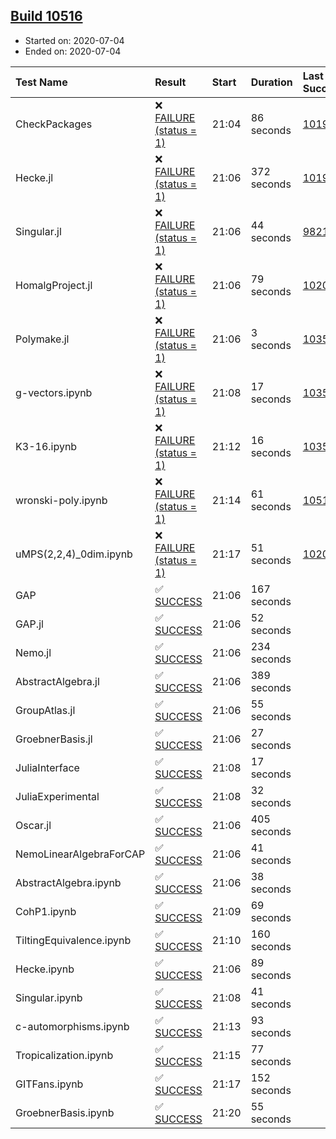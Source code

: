 ## [Build 10516](https://oscarci.mathematik.uni-kl.de/job/oscar/10516/)

* Started on: 2020-07-04
* Ended on: 2020-07-04

| Test Name    | Result | Start | Duration | Last Success | First Failure |
|:-------------|:-------|:------|:---------|:-------------|:--------------|
| CheckPackages | ❌ [FAILURE (status = 1)](https://oscarci.mathematik.uni-kl.de/job/oscar/10516/artifact/logs/build-10516/CheckPackages.log) | 21:04 | 86 seconds | [10197](https://oscarci.mathematik.uni-kl.de/job/oscar/10197/) | [10198](https://oscarci.mathematik.uni-kl.de/job/oscar/10198/) |
| Hecke.jl | ❌ [FAILURE (status = 1)](https://oscarci.mathematik.uni-kl.de/job/oscar/10516/artifact/logs/build-10516/Hecke.jl.log) | 21:06 | 372 seconds | [10197](https://oscarci.mathematik.uni-kl.de/job/oscar/10197/) | [10198](https://oscarci.mathematik.uni-kl.de/job/oscar/10198/) |
| Singular.jl | ❌ [FAILURE (status = 1)](https://oscarci.mathematik.uni-kl.de/job/oscar/10516/artifact/logs/build-10516/Singular.jl.log) | 21:06 | 44 seconds | [9821](https://oscarci.mathematik.uni-kl.de/job/oscar/9821/) | [9822](https://oscarci.mathematik.uni-kl.de/job/oscar/9822/) |
| HomalgProject.jl | ❌ [FAILURE (status = 1)](https://oscarci.mathematik.uni-kl.de/job/oscar/10516/artifact/logs/build-10516/HomalgProject.jl.log) | 21:06 | 79 seconds | [10209](https://oscarci.mathematik.uni-kl.de/job/oscar/10209/) | [10210](https://oscarci.mathematik.uni-kl.de/job/oscar/10210/) |
| Polymake.jl | ❌ [FAILURE (status = 1)](https://oscarci.mathematik.uni-kl.de/job/oscar/10516/artifact/logs/build-10516/Polymake.jl.log) | 21:06 | 3 seconds | [10356](https://oscarci.mathematik.uni-kl.de/job/oscar/10356/) | [10357](https://oscarci.mathematik.uni-kl.de/job/oscar/10357/) |
| g-vectors.ipynb | ❌ [FAILURE (status = 1)](https://oscarci.mathematik.uni-kl.de/job/oscar/10516/artifact/logs/build-10516/g-vectors.ipynb.log) | 21:08 | 17 seconds | [10356](https://oscarci.mathematik.uni-kl.de/job/oscar/10356/) | [10357](https://oscarci.mathematik.uni-kl.de/job/oscar/10357/) |
| K3-16.ipynb | ❌ [FAILURE (status = 1)](https://oscarci.mathematik.uni-kl.de/job/oscar/10516/artifact/logs/build-10516/K3-16.ipynb.log) | 21:12 | 16 seconds | [10356](https://oscarci.mathematik.uni-kl.de/job/oscar/10356/) | [10357](https://oscarci.mathematik.uni-kl.de/job/oscar/10357/) |
| wronski-poly.ipynb | ❌ [FAILURE (status = 1)](https://oscarci.mathematik.uni-kl.de/job/oscar/10516/artifact/logs/build-10516/wronski-poly.ipynb.log) | 21:14 | 61 seconds | [10515](https://oscarci.mathematik.uni-kl.de/job/oscar/10515/) | [10516](https://oscarci.mathematik.uni-kl.de/job/oscar/10516/) |
| uMPS(2,2,4)_0dim.ipynb | ❌ [FAILURE (status = 1)](https://oscarci.mathematik.uni-kl.de/job/oscar/10516/artifact/logs/build-10516/uMPS-2-2-4-_0dim.ipynb.log) | 21:17 | 51 seconds | [10209](https://oscarci.mathematik.uni-kl.de/job/oscar/10209/) | [10210](https://oscarci.mathematik.uni-kl.de/job/oscar/10210/) |
| GAP | ✅ [SUCCESS](https://oscarci.mathematik.uni-kl.de/job/oscar/10516/artifact/logs/build-10516/GAP.log) | 21:06 | 167 seconds |  |  |
| GAP.jl | ✅ [SUCCESS](https://oscarci.mathematik.uni-kl.de/job/oscar/10516/artifact/logs/build-10516/GAP.jl.log) | 21:06 | 52 seconds |  |  |
| Nemo.jl | ✅ [SUCCESS](https://oscarci.mathematik.uni-kl.de/job/oscar/10516/artifact/logs/build-10516/Nemo.jl.log) | 21:06 | 234 seconds |  |  |
| AbstractAlgebra.jl | ✅ [SUCCESS](https://oscarci.mathematik.uni-kl.de/job/oscar/10516/artifact/logs/build-10516/AbstractAlgebra.jl.log) | 21:06 | 389 seconds |  |  |
| GroupAtlas.jl | ✅ [SUCCESS](https://oscarci.mathematik.uni-kl.de/job/oscar/10516/artifact/logs/build-10516/GroupAtlas.jl.log) | 21:06 | 55 seconds |  |  |
| GroebnerBasis.jl | ✅ [SUCCESS](https://oscarci.mathematik.uni-kl.de/job/oscar/10516/artifact/logs/build-10516/GroebnerBasis.jl.log) | 21:06 | 27 seconds |  |  |
| JuliaInterface | ✅ [SUCCESS](https://oscarci.mathematik.uni-kl.de/job/oscar/10516/artifact/logs/build-10516/JuliaInterface.log) | 21:08 | 17 seconds |  |  |
| JuliaExperimental | ✅ [SUCCESS](https://oscarci.mathematik.uni-kl.de/job/oscar/10516/artifact/logs/build-10516/JuliaExperimental.log) | 21:08 | 32 seconds |  |  |
| Oscar.jl | ✅ [SUCCESS](https://oscarci.mathematik.uni-kl.de/job/oscar/10516/artifact/logs/build-10516/Oscar.jl.log) | 21:06 | 405 seconds |  |  |
| NemoLinearAlgebraForCAP | ✅ [SUCCESS](https://oscarci.mathematik.uni-kl.de/job/oscar/10516/artifact/logs/build-10516/NemoLinearAlgebraForCAP.log) | 21:06 | 41 seconds |  |  |
| AbstractAlgebra.ipynb | ✅ [SUCCESS](https://oscarci.mathematik.uni-kl.de/job/oscar/10516/artifact/logs/build-10516/AbstractAlgebra.ipynb.log) | 21:06 | 38 seconds |  |  |
| CohP1.ipynb | ✅ [SUCCESS](https://oscarci.mathematik.uni-kl.de/job/oscar/10516/artifact/logs/build-10516/CohP1.ipynb.log) | 21:09 | 69 seconds |  |  |
| TiltingEquivalence.ipynb | ✅ [SUCCESS](https://oscarci.mathematik.uni-kl.de/job/oscar/10516/artifact/logs/build-10516/TiltingEquivalence.ipynb.log) | 21:10 | 160 seconds |  |  |
| Hecke.ipynb | ✅ [SUCCESS](https://oscarci.mathematik.uni-kl.de/job/oscar/10516/artifact/logs/build-10516/Hecke.ipynb.log) | 21:06 | 89 seconds |  |  |
| Singular.ipynb | ✅ [SUCCESS](https://oscarci.mathematik.uni-kl.de/job/oscar/10516/artifact/logs/build-10516/Singular.ipynb.log) | 21:08 | 41 seconds |  |  |
| c-automorphisms.ipynb | ✅ [SUCCESS](https://oscarci.mathematik.uni-kl.de/job/oscar/10516/artifact/logs/build-10516/c-automorphisms.ipynb.log) | 21:13 | 93 seconds |  |  |
| Tropicalization.ipynb | ✅ [SUCCESS](https://oscarci.mathematik.uni-kl.de/job/oscar/10516/artifact/logs/build-10516/Tropicalization.ipynb.log) | 21:15 | 77 seconds |  |  |
| GITFans.ipynb | ✅ [SUCCESS](https://oscarci.mathematik.uni-kl.de/job/oscar/10516/artifact/logs/build-10516/GITFans.ipynb.log) | 21:17 | 152 seconds |  |  |
| GroebnerBasis.ipynb | ✅ [SUCCESS](https://oscarci.mathematik.uni-kl.de/job/oscar/10516/artifact/logs/build-10516/GroebnerBasis.ipynb.log) | 21:20 | 55 seconds |  |  |
